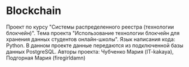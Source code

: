 # Blockchain
Проект по курсу "Системы распределенного реестра (технологии блокчейн)". 
Тема проекта "Использование технологии блокчейн для хранения данных студентов онлайн-школы".
Язык написания кода: Python.
В данном проекте данные передаются из подключенной базы данных PostgreSQL.
Авторы проекта: Чубченко Мария (IT-kakaya), Подгорная Мария (firegirldamn)
